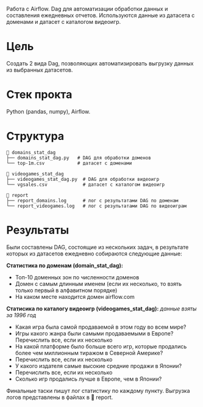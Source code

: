 Работа с Airflow. Dag для автоматизации обработки данных и составления ежедневных отчетов. Используются данные из датасета с доменами и датасет с каталогом видеоигр.

# Цель

Создать 2 вида Dag, позволяющих автоматизировать выгрузку данных из выбранных датасетов.

# Стек прокта 

Python (pandas, numpy), Airflow.

# Структура 

    📂 domains_stat_dag
    ├── domains_stat_dag.py   # DAG для обработки доменов
    └── top-1m.csv            # датасет с доменами
    
    📂 videogames_stat_dag
    ├── videogames_stat_dag.py  # DAG для обработки видеоигр
    └── vgsales.csv             # датасет с каталогом видеоигр
    
    📂 report
    ├── report_domains.log      # лог с результатами DAG по доменам
    └── report_videogames.log   # лог с результатами DAG по видеоиграм

# Результаты 

Были составлены DAG, состоящие из нескольких задач, в результате которых из датасетов ежедневно собираются следующие данные:

**Статистика по доменам (domain_stat_dag):**
        
- Топ-10 доменных зон по численности доменов
- Домен с самым длинным именем (если их несколько, то взять только первый в алфавитном порядке)
- На каком месте находится домен airflow.com

**Статисика по каталогу видеоигр (videogames_stat_dag):**
*данные взяты за 1996 год*
       
- Какая игра была самой продаваемой в этом году во всем мире?
- Игры какого жанра были самыми продаваемыми в Европе? Перечислить все, если их несколько
- На какой платформе было больше всего игр, которые продались более чем миллионным тиражом в Северной Америке?
- Перечислить все, если их несколько
- У какого издателя самые высокие средние продажи в Японии?
- Перечислить все, если их несколько
- Сколько игр продались лучше в Европе, чем в Японии?
    
Финальные таски пишут лог статистику по каждому пункту. 
Выгрузка логов представлены в файлах в 📂 report.






